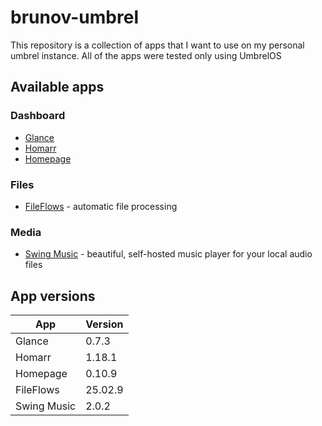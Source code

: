 # brunov-umbrel

This repository is a collection of apps that I want to use on my personal umbrel instance. All of the apps were tested only using UmbrelOS

## Available apps

### Dashboard
- [Glance](https://github.com/glanceapp/glance)
- [Homarr](https://homarr.dev)
- [Homepage](https://gethomepage.dev)

### Files
- [FileFlows](https://fileflows.com) - automatic file processing

### Media
- [Swing Music](https://github.com/swingmx/swingmusic) - beautiful, self-hosted music player for your local audio files

## App versions
| App         | Version |
|-------------|---------|
| Glance      | 0.7.3   |
| Homarr      | 1.18.1  |
| Homepage    | 0.10.9  |
| FileFlows   | 25.02.9 |
| Swing Music | 2.0.2   |
